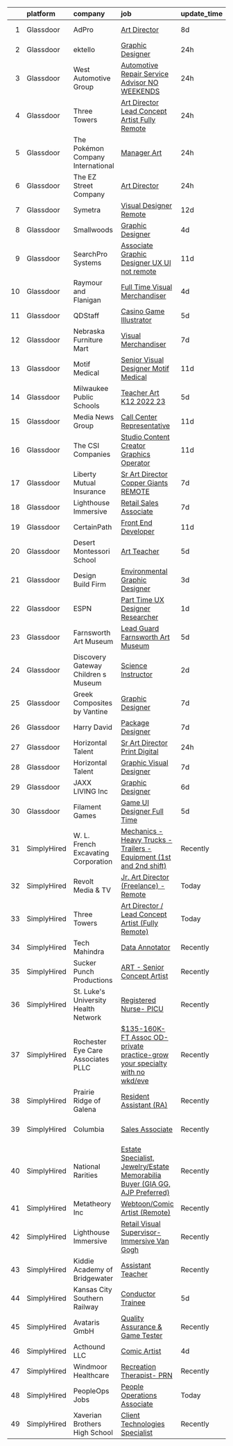 

|    | platform    | company                              | job                                                                                                                                                                                                                                                                                                                                                                                                                                                                                                                                                                                                                                                                                                                                                                                                                                                                                                                                                                                                                                                                                                                                                                                                                                                                                                                                                | update_time   | location                      |
|---:|:------------|:-------------------------------------|:---------------------------------------------------------------------------------------------------------------------------------------------------------------------------------------------------------------------------------------------------------------------------------------------------------------------------------------------------------------------------------------------------------------------------------------------------------------------------------------------------------------------------------------------------------------------------------------------------------------------------------------------------------------------------------------------------------------------------------------------------------------------------------------------------------------------------------------------------------------------------------------------------------------------------------------------------------------------------------------------------------------------------------------------------------------------------------------------------------------------------------------------------------------------------------------------------------------------------------------------------------------------------------------------------------------------------------------------------|:--------------|:------------------------------|
|  1 | Glassdoor   | AdPro                                | [Art Director](https://www.glassdoor.com/partner/jobListing.htm?pos=104&ao=1110586&s=58&guid=0000018160fec5ebbedcb7f67717f101&src=GD_JOB_AD&t=SR&vt=w&ea=1&cs=1_66c975ee&cb=1655189719102&jobListingId=1007918640706&cpc=69B8552047CEAB84&jrtk=3-0-1g5gfthlmkhpr801-1g5gfthm5haq4800-e3577bc46c7d0179--6NYlbfkN0DLWr0FuvwmpNY589ecXM0wpB-l41nBtAe9mv-PvJGiqby57FipG6GvXAtPTtWhgaVPkaIBkvm_YLDjk2IcW6rzK2V3nKt4mrQ9tYNlsMzSddColGgvnzzEo-YF2PlIn_C_Csymk4yLZ53GnZS_xPMvUo21G9cP3s2F4_dK44R09JEuKn8jZMLh6vsAr0ZDznGITJI-JuFg8-B8kOkrowJrvUKr6fKvipdOmKBLMSxkOQUpWTn-ekrsunVpVCaZK9tCNkFDpkLqSZKMiJ8huTXjwB-KHjQl1Ld4KOf7779yq1h-NNJkpaZykvq7vs1KkU98WS-UG5elEuxuBTDTv_lxWTG6T8Z11Y5jlhDpJ0sK5RbqSxAlP98i4xFYWkEE4Uzou2SmdcY93mrc_Mp_iX0rzmprHacc_B508XGD-lvYobrW7UY_KFUrpafCrXax3Lnzm4VIyVYAB-wynrze_t6LhudAYUG4yfM_n2YUDF7CuOojjDtzB1pU)                                                                                                                                                                                                                                                                                                                                                                                                                                                                                                            | 8d            | Colorado Springs, CO          |
|  2 | Glassdoor   | ektello                              | [Graphic Designer](https://www.glassdoor.com/partner/jobListing.htm?pos=120&ao=1110586&s=58&guid=0000018160fec5ebbedcb7f67717f101&src=GD_JOB_AD&t=SR&vt=w&ea=1&cs=1_5f27edec&cb=1655189719106&jobListingId=1007936567294&cpc=663B5FE45D73772E&jrtk=3-0-1g5gfthlmkhpr801-1g5gfthm5haq4800-4ab059d918772982--6NYlbfkN0CLjQmfy67UqlWxJvyH5uxFrQGBFL1cdeZdgq-fUlKTljvii19VO40o9hODfeR06z7GBbDM_0LEIDnrNcK2gG9YUaQXxQa6ToDSZe_Psl1SrqkoGv4Mo7DXE_FwFGYspkFFt2XKp75PXptXrLQstCDN6eTqfRKuRAiv_7v22vOEBsBt76HIB0FZ00MpVgwUYEarlhgEUsZuxb6_5wrrABwM1wHSOkH86eCoGLpBAxpOiZGQpbLGwP4AP87CEUQHavH403NVc9fALVl0dDzkYNbJgn-xXw7yiv1DEj-z6qigdsnyQlaC-MTMndm-O8QBB-EUh6VC3LvcrbaCrVSp6-vQOgVCcjfM0y_TJvfV2gXRwvffAWVO-icDylu-mqo2YXTEMzg3uVLr3QTA_fe29vlPOK8HjWpOzKX42J0awqocPLVP_gYHozGYWBmpkMJ2pdAG7bd_TpaYUSBcVPqBhcH4lpzjUxz3x3YrQ247CW4ZT7Az9MA7jZsbiWtMVc37pR3PbQ3TWQtRWKOgZQ1yx6Rt)                                                                                                                                                                                                                                                                                                                                                                                                                                                                        | 24h           | Remote                        |
|  3 | Glassdoor   | West Automotive Group                | [Automotive Repair Service Advisor        NO WEEKENDS](https://www.glassdoor.com/partner/jobListing.htm?pos=108&ao=1110586&s=58&guid=0000018160fec5ebbedcb7f67717f101&src=GD_JOB_AD&t=SR&vt=w&ea=1&cs=1_f4e75534&cb=1655189719103&jobListingId=1007936847696&cpc=3AD66128EDC9BF34&jrtk=3-0-1g5gfthlmkhpr801-1g5gfthm5haq4800-92c38720fbdc3008--6NYlbfkN0D_KRozbKJx95I3LRYgbj09bqBDFeyQG4s8tCOB31p2DPGqDnP74lNqoKfepv4JCuOUnJr9Nk9Xu-YeXPkbALsreFN8PA6aFMFfWY9jtoskXspcNmIYygs5oUOG94AWbAF9B0O66LlRy0H2hLK-dXhvBXZiK7c6FpwYExMjMbHHvtYQ7x2tE7bZjyNwez-TnEAQLteK0YEA0ePmG-uX1mO2jkUaXUhWY241y0jpb6NuGXpQjc5WOfzzyLo_6ZdfFAlH9o0L1g1luTZoqZtRghn-z7T1Z1ptDiO7TpYHAdPWgoKp8928AkNAG6A1t0L7U5HzgbVjLLKU6iDO0HeYTgZS660-PN-KihDcJVZrPBI5q7d5heZgrRFzp_-d6fTStzuf0ZHKCflVqbpcjcXuJMxG3qsFHEc0Ri1FRydeI4MsqUXrvOgtLWc6PE2oBjB7JvcusUMID_MzyW8pMph-eE8NnRmkaKIh8v9VpJz8fGoZMvtsn2BCB8mz9ITocuEGnODyGR_nL-d6JBr0tLGKrJds)                                                                                                                                                                                                                                                                                                                                                                                                                                    | 24h           | Escondido, CA                 |
|  4 | Glassdoor   | Three Towers                         | [Art Director   Lead Concept Artist  Fully Remote ](https://www.glassdoor.com/partner/jobListing.htm?pos=116&ao=1110586&s=58&guid=0000018160fec5ebbedcb7f67717f101&src=GD_JOB_AD&t=SR&vt=w&ea=1&cs=1_4ae58038&cb=1655189719106&jobListingId=1007936577351&cpc=7AD1D84939BBEEF3&jrtk=3-0-1g5gfthlmkhpr801-1g5gfthm5haq4800-57b52a2bd0aea6fe--6NYlbfkN0Ct2nLCsr3V7OUmweoZlkPeCQNl3jY-Xlpsdk4n3LJrBoIOqCaTx6ZrWxI5s9gCHZ84M3sJMkRf1LuswuIH05ApYq3xoNnOpKSiLiwkJUQZ9m5EPvKaqAY0ocydvIIMu7jO93eb6Kl9x63PWprzZJUl-O7B5Tk9eakwh_v4tU6LnProTyzlOqywzAvXYrw9Dq7SMSJx1rbt_Uvxv460t39tmXUe6dL3x2nPX2uE49YTcpwFpept2yFcgYotm45h-yKgJVQXSN3t0esm50iLwXnXUnZYBfAlBXXG7JBPp0KGPWgatyrrRMdgKhoHqSPM1q2fQsePKZ9snqwpq6fmTpYW3csXc__F5eEbR6nCJbrptSQ4nmkCa3Pj5yY92B9eQ68qoGy6LfZp92dZYKpRjBHFmj11MdlFaTC8sc1_4MrBbZ6WZyovvF5mdH4x6lJhwqOYxPbcebCkUwjAKsyKT_OtbfqGzzqDXbdnnZ4lxyEogIMuSOWT0s8PDqS9I8Y3POM%3D)                                                                                                                                                                                                                                                                                                                                                                                                                                                         | 24h           | Remote                        |
|  5 | Glassdoor   | The Pokémon Company International    | [Manager  Art](https://www.glassdoor.com/partner/jobListing.htm?pos=117&ao=1110586&s=58&guid=0000018160fec5ebbedcb7f67717f101&src=GD_JOB_AD&t=SR&vt=w&cs=1_260932a6&cb=1655189719105&jobListingId=1007937423262&cpc=9FE5D8D7282D4400&jrtk=3-0-1g5gfthlmkhpr801-1g5gfthm5haq4800-d9684eacdb9bd18d--6NYlbfkN0CsgUO0V2fSZxJANSxJiftVXeq1wpG4BxYFHzXoW0hPJmDJUt2tzUiX1Ik0E_2Ey5PGuAjmxWZR0rrNm1Ka1qT96hTnTt2q-tubz6opAXE3r58kK3WNDJTnwS7uK5gcqg1m8qz7cogq8UVurZACf0QsbclkwrcGJlFXwb_JUe83MNRSpCh2UfWx8XxjQIBY7XAoR73FILmMZ0ScMth9VLDDp14qSNsW-zLuxg3ihKTqBjoPGothuUnL_U0l-oxBzBuJV9VVYt8ZOBgtjY6mKjCP5F5ZlRCWr8uba9ocCbmawkpJaY0xLd65SiQp9UF9qc0yoKPBPsl_gxjWcLqRDm4SBSyJeH9Pkv6ccttJOS6SaSLcD5SJUuMzb5yjf6ppGjnVBi03TSlXgbniDIhyu8KvvzpNfkurNRsU3hrDqLcYWlk5XBw_P8zQtukLWS-NNGDgxCqxjuVj8I-bF9nNGeqSTgd3zEfDLa52I7nwShgUFrUl-8a7ZdkRVO6FXsLz9etfhXdbGTyHUczLOSmms7PysT-pq415rBzwCNvg48Idn07JRJH1sw5SYqLTpBCfW9VfUcUNR6nSIlKeGhxUQHzM25mxTBwrpSpnjkxnZcVXpt-ntFoTfP1mWr95dYNS3sZgPxTeQZVzQTVfYZxodC5Pa0Q7Q3QU_hdwOCpdSNSlPcJRrwn_hN0LbODVck0YlzPUrWYskLIU4kzxVvI2MO5zTdxcz-9W5x0exJUWzG5F5i8p4pCtWFtNT9cYfbrnQNn6Ums7SbYTPx5Bt7z1x4FkAHPiP9l0wguZyZt1UKV2QyBGL5yd1_-aAZHJSsCH2B63kaz8tFmn--YapeD1TbAR8bwTxy2JY08TqB3jKj8qJbNLP6AQeHSPHmIBzGxI-tUEkHVRAQ8bbB9089IPggVevRO8d0gl4Ct8w_wa4z5SQlLBU5wthIYr)                                                 | 24h           | Seattle, WA                   |
|  6 | Glassdoor   | The EZ Street Company                | [Art Director](https://www.glassdoor.com/partner/jobListing.htm?pos=107&ao=1110586&s=58&guid=0000018160fec5ebbedcb7f67717f101&src=GD_JOB_AD&t=SR&vt=w&ea=1&cs=1_c0ccddc6&cb=1655189719103&jobListingId=1007936919015&cpc=AE484BB564079092&jrtk=3-0-1g5gfthlmkhpr801-1g5gfthm5haq4800-cbb8b0e98065ecf2--6NYlbfkN0BKgzQyzTF1Q9mOsR1amaS-juVGLjHt5Cdom-gEF9y-xeJJUKVdh3iJD8L6RW9q0vlk-r_TgIq6vbPZSNUxfqnkKh5-QYUHclmDmeTUukVk_JWBjPwMC1KrPHcQOtqOShxq50VmClGTEY-ItZoHIj2s8Z_kOdLRxcFDZ6Z0yUIFekOu6Vj5KaMGGwXYdh3303gAsuAAnNPSNvRcLasAuCXK8AemLcwko5axQwXltydS2jtR3Do9XMzjitHKi7nDOOlOIkpHc1MivzG7iVCsv81C86sfT5elMGdZQGQm-iu5gixe_UAC6_N09pQZg07YUI0g0WlvAmOUH3QrPX7YptSjdvFqfNjz4GeUanG2mFtF_psX8OhZgILjBkHHdhIczbsvos17Hhs8X88xkihKrnT73ydRHvNWT04OOAv1MHEfwq2R9RgTfJDg8tmnmrIW7xKfHakvT0p06J7vDIAKYzba-ediWxuIa3-E4bRCog5uYug7WJufKllmmGwYWq8qbVZ4tInqHLIeew%3D%3D)                                                                                                                                                                                                                                                                                                                                                                                                                                                                                | 24h           | Remote                        |
|  7 | Glassdoor   | Symetra                              | [Visual Designer   Remote](https://www.glassdoor.com/partner/jobListing.htm?pos=130&ao=1110586&s=58&guid=0000018160fec5ebbedcb7f67717f101&src=GD_JOB_AD&t=SR&vt=w&cs=1_1b0ff5d3&cb=1655189719106&jobListingId=1007910117840&cpc=8795CF9063CD573D&jrtk=3-0-1g5gfthlmkhpr801-1g5gfthm5haq4800-81365151b091542e--6NYlbfkN0DxLmO7NH_YTtLbOIMvJFqJGEF88__vqD2fZF7JxivJ0azNiCTgnfJhqK52DTe9kl3HxAUXSrL2mTd0Ptx5yHlrOP7pNyy_I0DH1ewqAlG-HwrZHUudZdbZdhMuQaE91j7v3Tw7VN79EeVQTmxCsMd4tn55Y-PDa_cgZasr_TwpzAKiyHVrjtScAS6pVHRZE02cWsmGvU3YyV2FY5iO_YEt4Y3w35hNWj-6by0Mo0eu1XuU7hQN7ZO4N6n0P_uWgWE_Y4EUx8fJ3-lA7SND-DAHYs_rhVVCkpz92GoiDW7Bo9U8Wnejd4EEEiBEJvIzygzfSaCXmo9nPcXJSRpfI1mRXQSHFlSh6k8XP9eaLbZZkmVpts-IC7v-XUykUswG_tDCqo9ZJxiIfVMJVnWM8CqmXbXaGGQz_rF3FgIQh-31JvtfbM5y1OfALBmQs3f_i80LYyfJv9hfmaUbbpoX9f1slh1y1qhixqnSDLpkeHORlJUTVpAsornppXSlXCamIqQgLSht4V7W1BIihQ4kRNJ451M-nlJSA68b7DyWAAQmeXVGaiLzCUznHFKYBsNwY2bhiLLtQTVV4g%3D%3D)                                                                                                                                                                                                                                                                                                                                                                                                         | 12d           | Bellevue, WA                  |
|  8 | Glassdoor   | Smallwoods                           | [Graphic Designer](https://www.glassdoor.com/partner/jobListing.htm?pos=127&ao=1110586&s=58&guid=0000018160fec5ebbedcb7f67717f101&src=GD_JOB_AD&t=SR&vt=w&ea=1&cs=1_243006fa&cb=1655189719106&jobListingId=1007929638774&cpc=B576E40E3A51D23B&jrtk=3-0-1g5gfthlmkhpr801-1g5gfthm5haq4800-214547677ab6181d--6NYlbfkN0DWBfQJskCSNmicviU_P-cO2nyPXfiA-8NmmdfifZvGss6NFdAfb5h6p7cDrsNa7nSz4wzec1dJzDm-_OoPg-pZX-lMb8Wsyg78-cInUtsy54y2n_nX6F-QsFeEU6xBZDFUJVmxKYSByPXGnD5aE7gTqAbNfUmNqOsWop1mvWrNJZwaWvao_9WPRJDvmCLUb6SkgempTBwAaCBLlhFQdSGUwQvVGQaZBRmyMRn88swpT8ZYqNP9Xw2HnbNVxCUsiX10ibDhr_yF4f5_tA6VHiDbwiKakaObj0zuqg2j4uErSOkzdl73h0nhAex--FAcjCShCW-_pMbM8aX14psiEc_u0-wiCERab80bWSEXDxnjeASNa3hg5ROJrjkiI6BJCQJjTK1jOWcpcdF2lOkSvjC3s9etaFbl5-gsrzdfsmn0XTgDbtFubOZtI23QOGAD3up0IqocANBugJqfLwm9Tu4RgGLpOB14H7oj__uYbLRUtw_F6DiMQSpe2vvvfVgWmFJlyY0-HgYYpQ%3D%3D)                                                                                                                                                                                                                                                                                                                                                                                                                                                                            | 4d            | Longview, TX                  |
|  9 | Glassdoor   | SearchPro Systems                    | [Associate Graphic Designer UX   UI  not remote ](https://www.glassdoor.com/partner/jobListing.htm?pos=122&ao=1110586&s=58&guid=0000018160fec5ebbedcb7f67717f101&src=GD_JOB_AD&t=SR&vt=w&ea=1&cs=1_931e1bfd&cb=1655189719106&jobListingId=1007913001062&cpc=BD04BF404FBE42C1&jrtk=3-0-1g5gfthlmkhpr801-1g5gfthm5haq4800-ff02d281a17291f5--6NYlbfkN0BywnJtgUhyVrzYrR77rHNUdIT9u5yxXZbdgWBt5g5sCNEtGNnbEQ-V7l0I3bNzK_nBTPJpixBNeAQDIO10DmPfg3KX2WCdioySzX-Lq9smTYQD_VT4tsbLr63Cy27DT5zo0bP4Cye0HwoKRdhi147DEpLAh252BtGFe8l0hx78jLV0jvhSqn2GZ9y36szoUoyW7zxEX9wd7EHu2Cm6mzL2Tr9niTUg4c96-t-SQj-UakpctBNoc8u_DlCaaYT_ugReJLfnhdRCLZtHsJlO_fS0sIsmpDaSdq904tTCoj4IYh_6K0LDKL10eJicmIRj0hzkebmktWBrTwkyv9ePkGCA8nfdpXUh-Wm401qHe0THaBGdQi_4DkTwupXOxE602eroAKR0IMED5pSvOIHe5VZDFyfJoj6ICtDn7i0v5VmPrZ4AYWl7LsT0g3aLtK2ZJQB4dicC03XLI2QaiGrqPNGFTRFe5ScChipoFEdnni0GSuPCROvOLbW9AMJQk5BEA4_J6Uy2iZWDNrb2-6_qBXcXYlLyOLE1vQ4%3D)                                                                                                                                                                                                                                                                                                                                                                                                                           | 11d           | Nashua, NH                    |
| 10 | Glassdoor   | Raymour and Flanigan                 | [Full Time Visual Merchandiser](https://www.glassdoor.com/partner/jobListing.htm?pos=109&ao=1110586&s=58&guid=0000018160fec5ebbedcb7f67717f101&src=GD_JOB_AD&t=SR&vt=w&ea=1&cs=1_2a67dde0&cb=1655189719103&jobListingId=1007929059900&cpc=4D96B26B8347C45B&jrtk=3-0-1g5gfthlmkhpr801-1g5gfthm5haq4800-4b44aaa667a87097--6NYlbfkN0ABWb5fvcenuOB2Yxa38bwAHllKMqmncp4HNlNt33vr1ofm9b1wFeyY-kEe4dNiQSbqM1Sj7c9CJe3Ai3Ga_qV-9lUBpPxTwjYDAKA3CJoSpCahoht_vYvREiOqrDMOZE3YBEFX9VLFTQe5PotaZajtyQKMo3rsNNOCrkMF1BVRqRtpexpnVVaagl7LRKqvvCdFAyaLO3IH4r4V_HNvcS0wpd84EpR2T_oFd8Inr77PiN2ZtXNpntYRlEgeXbKPf5yUliriWSHGo_aHxxiv6uiM_8oxgVr-3m_ZcAW1f1O6XY8scg22z0DvvSLXSVTViZQbARzwi4mAoP2NnYMllVcd9vVsOoihxi43fJ3hG7i1CFsfqQs9Ku2Vv7se9oJgBpYrCSdXA0Jgpr9AD-VQLWZpBFKp9VhIQ73ocWDzWxmwOxG-TzJ66gY9RJCEROhONyujs-egc3kSmvE_2Y3ciWlLTpmvH3fkuQRw5xAJvHiYgrO70X-6jxc61qPqoMJ4RpslUhRZNfkhuVFTNdAwgBIp4CVgohrHzMA%3D)                                                                                                                                                                                                                                                                                                                                                                                                                                             | 4d            | Fairfield, NJ                 |
| 11 | Glassdoor   | QDStaff                              | [Casino Game Illustrator](https://www.glassdoor.com/partner/jobListing.htm?pos=121&ao=1110586&s=58&guid=0000018160fec5ebbedcb7f67717f101&src=GD_JOB_AD&t=SR&vt=w&ea=1&cs=1_a25dab94&cb=1655189719106&jobListingId=1007925681459&cpc=3DB599BF2F4828F0&jrtk=3-0-1g5gfthlmkhpr801-1g5gfthm5haq4800-e63c32287e53ef2b--6NYlbfkN0BK9GXDcakwdiqmeo8o-2GvkYnmPkq7xevAHdeF_847qgEqLohpJSeR2Dnm78J3U8H8O3cWcofIO70AJcWixlFJnvFYf4giE1fFFkwuS-1hvwGaV5KleI9pdBv521xfIEloftKi1RxKA_cOAC25heA2F6bp6_LjfMi_nyHahfMOHPtmaYXwDkdkR8qCyon4T0aa8qa4BPcf0pLjplpTE3btnQ5RHnMtAYhBDAE9l-RPJO4inZbCoJzXJsaJyr7_sTv8JaaAjF8jyYLen4guK4ywOlT_xd1txTHGRRLst0ibaoj41PEjlpMLd-Kwb8QbvsIvzrSu1-qRTnn-7anjB16netvdUk6rpsI2wgpakxY-_Y7UTfuY0S_P2A-m6zwilLnmAeAbJBLz3YWgo9kgIM0SDjrsMeaCAn6A3SGec3ahox5GqMeG0mfFhzZOE0ySU35kZ31ZBHUE3I5PASQSeYN5ikEifdTm5J5LBQA8wAWKJw%3D%3D)                                                                                                                                                                                                                                                                                                                                                                                                                                                                                                     | 5d            | Escondido, CA                 |
| 12 | Glassdoor   | Nebraska Furniture Mart              | [Visual Merchandiser](https://www.glassdoor.com/partner/jobListing.htm?pos=119&ao=1110586&s=58&guid=0000018160fec5ebbedcb7f67717f101&src=GD_JOB_AD&t=SR&vt=w&cs=1_104af681&cb=1655189719106&jobListingId=1007921008977&cpc=973E6D846143997F&jrtk=3-0-1g5gfthlmkhpr801-1g5gfthm5haq4800-c31152cafc9f012f--6NYlbfkN0Bx2LbAMGaa1rfOK_nDgFH7iPSITMHVlgswTeCEeQLKjCuu1dnVq54j81YJZ91nc3LQEyt5RyRKEffH560Y68VQVi94cK8papf5D84kf9P5DjMGGIzgM4z4sHGYM-GtuxofAaLCM8htdyKYjGzhFNbXBko_3el3orQFrZLDYbGvbpH87mqvxq1f_Ja6eaNjMWclksC06TnIMeUYM1c85-BDbvckOQ7gEIRi-mmbErcl8PYWA4aYufm_LwHE9lSRjYYQUK5mxfaHtMQqkynrH3NhUh9MwLINOhwOG-Nn6zaLTu2vEaM9fb487pfvu42Z_JJvG4T895r-vZmwl3GEJsMGmrYcaVidZhEoqZhZOYSy6T8nBYr24jQ_vtH7pcbysbde9ovYP9NhW-x9nZOg9kM8niphbALXRocGc7Ztai7ZuHCqdgIpQ0zVnDin_5pLoo1LGVkGXWwNHC9wkQptvksTMSwpYWbAdgwBO9fUAuPsFegb1Am3srm9nhXXZv0SSo7v1paYcFDAlcKtp3c_KURtmUQz-BUz-aTekQaKUZZlmyfFAt6mZzT-6WXKGlUE_oYEcDArmhAoWEjlI9wuDDril-LcxepD6qor0Hr7lxbpiiTEirHGPKtf0byaFLTHAS8ePq7DyAH_kHMGIwcBr2bhrj0nMYEHVBM%3D)                                                                                                                                                                                                                                                                                                                            | 7d            | Kansas City, KS               |
| 13 | Glassdoor   | Motif Medical                        | [Senior Visual Designer   Motif Medical](https://www.glassdoor.com/partner/jobListing.htm?pos=110&ao=1110586&s=58&guid=0000018160fec5ebbedcb7f67717f101&src=GD_JOB_AD&t=SR&vt=w&ea=1&cs=1_630e9b34&cb=1655189719104&jobListingId=1007913880227&cpc=FDA5FE10D8E00596&jrtk=3-0-1g5gfthlmkhpr801-1g5gfthm5haq4800-59144bfb42a1ffd4--6NYlbfkN0BZhyM__g-MJpR_k2NRwi4kLvT2eM2Ld3-Ltk3-h7qf5HdkFETVgTrfvWgcggUxq8DCFHAm5tBn5Dxcl6e3t7y3Qtqg_6tH6umGNA_J0BTz911dRN7Tpc-cenVnASCl2Q5R59ek0UCie1dTPy9KYmbtZa_hQFIy8wfu_dOXnAK-Pa_zZsrfVzvKY57K-xpwhwbSDLyl8RtAG8Eg7q7vzw9N8X9sKZ8EFwcQQJL6L8hKxdfUC2K2-j3nYhtSYAac2XpMc8XqKmV2dd9w4CwStiyovg21U9g9sioeq1svoa-GTqFx9GcsBOLh6hvengnsfFJ8F8oUdBPOnMCO2D3GKN3Q6-o6MpOU0t_hIy3EuvB3DyOlkNxWe3ppIrvaQkYi3euxjikggdHmLB6AExpWMd3KmpP60OyLbxqEBx6pHOSrKubWAddMiiT0SLPyerqTihvacXXvhndyU5tesJjR4tOODbyvTL_G2HbJSLHh2JvsPysBIATi74rH3XNg8GnEuRU5ruukQ_TYUnHAwA6sz7NYzEq4hGThrhDwkb4eVqducl_5EmPluQyn)                                                                                                                                                                                                                                                                                                                                                                                                                  | 11d           | Asheville, NC                 |
| 14 | Glassdoor   | Milwaukee Public Schools             | [Teacher   Art K12  2022 23 ](https://www.glassdoor.com/partner/jobListing.htm?pos=114&ao=1110586&s=58&guid=0000018160fec5ebbedcb7f67717f101&src=GD_JOB_AD&t=SR&vt=w&ea=1&cs=1_14ad052d&cb=1655189719105&jobListingId=1007926535741&cpc=EE119509A2DB00C7&jrtk=3-0-1g5gfthlmkhpr801-1g5gfthm5haq4800-725bf52d2accbc91--6NYlbfkN0B-1gesSuP4SarRAYtgz5HkGKPGzFkAyh1NkcdlIWkJ0JX0Xc3d7Dq_22eyRlF8liP6pz-3J_PcSPbFEfx8cR8MpSrRzXEKui86fZuLk95zj7sgocq0_3wPDWMCIfzOuZjHwC9vg9HfuMAHdCEQGsrIBSgOXSz9TcuFJxNDT3Ki-AnOM5pJTr2DB9i7C2dFunHVW44kOa6fO_hM1LfMFelET6fHuBZK_2Xbt4D_mSnh-QHd7qViOX4rv8vrPs1KMKFgqk53zGIPc6Fj68oTfzY2E24510R1DdXzMFzy_h_jGJGKWmTyWiXIPe3ZR5RcT-z_LpOeGIKP87VmIwKjdLRbVsb4ZlcjvVXlFSQqJx6iMqt8gYzVX6InKfea8s8x6kf6BOcJihr3rJkgI3ZDDNTGMsC3MzyEcQWcxGz3Q9_A1Dhb1t59m2iRQ71JYoMtLkpyJTiZhZWAowvC0WkBk7GpST68pxNM5RY1Oi0362fz8s3AFJj-mitWzBTQpqxvfke9cAp3NuOHqQ%3D%3D)                                                                                                                                                                                                                                                                                                                                                                                                                                                                 | 5d            | Milwaukee, WI                 |
| 15 | Glassdoor   | Media News Group                     | [Call Center Representative](https://www.glassdoor.com/partner/jobListing.htm?pos=111&ao=1110586&s=58&guid=0000018160fec5ebbedcb7f67717f101&src=GD_JOB_AD&t=SR&vt=w&ea=1&cs=1_822012f4&cb=1655189719104&jobListingId=1007913984801&cpc=9CE0286092605B6B&jrtk=3-0-1g5gfthlmkhpr801-1g5gfthm5haq4800-4391542c19fc798d--6NYlbfkN0AJuQGTv8CTaj4fYsw3wWsgKqKONRlw8R5hOwrc362uRdiDsZKTBBGxL0CIoQB0ptXD25Lfi4Lyfm-eEnNhWxe62fE0F9C5J0pb_MLN3xeOJGIAHD8kl8divnfsrDKfKs75zg8tZTLhxNWLbm4tQovMG5Io2aX_UJ8Ea9KTfufz0ooBBupZ1Qrviz1aNecw6XE-_VwLRavTzpLhvZNwhG89VChzh9vXFRIYJT9os5omZClW2WDpg8cZgljxK22Wn5RLjwuUDDmr_S2PnIX5LMtuEje5UFioN0fndnpp2UB9umNx2sDBRNSzjIImWgHwzKcbnbn7PctqQgKNAmEjYksttBbN0tQ9o6RTCRYxAc1QYFy9LvekhndkTxb06-JatpfL0q48HMcJ2WIRdMndFD2muOB6sxmoAx7JNNIO-Cg4SymTLPx2BxvzIv0q4HWMmUPr2dCr7UtYTqyhhHM0Gsej1eZUIynhaHHpw5UQ-hFKs3oYKzCC5ELx6ttPH_aqhqJ6FdJqmaFGn1tXs4dBMH68)                                                                                                                                                                                                                                                                                                                                                                                                                                                              | 11d           | Boulder, CO                   |
| 16 | Glassdoor   | The CSI Companies                    | [Studio Content Creator   Graphics Operator](https://www.glassdoor.com/partner/jobListing.htm?pos=125&ao=1110586&s=58&guid=0000018160fec5ebbedcb7f67717f101&src=GD_JOB_AD&t=SR&vt=w&ea=1&cs=1_ddbce954&cb=1655189719106&jobListingId=1007913999687&cpc=F5E96E35A1725171&jrtk=3-0-1g5gfthlmkhpr801-1g5gfthm5haq4800-909d52bd1be13866--6NYlbfkN0ALa1BDYzz7gGdxtTckcrXoDTOKWR7Mer7Antruma2vvlW2mntiz8ZkEmO9dLcdVblXlkh8y7UK8V6HNl1zLQAYia6yHrNVMPUortyLGdtwWzoQKv66LedFnAXChtePnYfSgUiQjvyiRmQ4WY9fjN7zXlrVOAiNml1lheEBj8cpTNHPLMzNeuoNybolW4NrGz98N-68MsFBJiV1jLo5OPbpisZnyT-XExGZFK5COYQZesPzqInuspEcrxnkQAi4idF5mjXxCEUQ5L76KRbsSdP0vMjrsK7c2qzAw2A28L7LVRmP00b4EDxXt4J2_hhMAebVldCZ_1MmC7xVJ0BmkhCHnnUlaAsy9GOmtqzzT6oVexBiAUyMaI3E2QGfDBGC3vMGTRv5dBrILDEqlyggtfNk3dOQY_4YeEPQ-dhrTcVYcos3juC-FmeUABb2YDYob0VnuaX4giivToTG84TWghdGEmANZOyobLl81EoFMPAWZPEhhtpaYtteAmzPquUOOlI%3D)                                                                                                                                                                                                                                                                                                                                                                                                                                                                | 11d           | Eden Prairie, MN              |
| 17 | Glassdoor   | Liberty Mutual Insurance             | [Sr  Art Director   Copper Giants REMOTE](https://www.glassdoor.com/partner/jobListing.htm?pos=126&ao=1110586&s=58&guid=0000018160fec5ebbedcb7f67717f101&src=GD_JOB_AD&t=SR&vt=w&cs=1_f40f8bf5&cb=1655189719106&jobListingId=1007921597373&cpc=1FDE87803EF93CD3&jrtk=3-0-1g5gfthlmkhpr801-1g5gfthm5haq4800-3daba5ebad00b706--6NYlbfkN0D19kSVUiNzG2UWy1lRGehFMusHrHGUl8ru40ax50wmt2hEk1GE1yJpaNJle3AtKCFZMv5-6fh99ceO1TB7jaE1rQnCXx37mKEbsfybQglGGNag15-JQ7nD5NT3DMyV7TnKZ4Mih68ohUB8yWZDmYZ3jNg5DqL1Vsfv7zv25Bf8i12MMCIZQkbvD8eOWN-D9EfvgMIcQgBcXlrK8RvgdMmIpr_UqUi110E6b8OKCFThULydRWB-XxbFCyPzOrHeuHHdWhVcVJ-_-ytajLzBsKs_9UPDAte_Sl1g3H5E-ui7Z2t2N_kmGloobIifFSLwonrBeLyUVjI46IleCMZgc3a7uwX1abwKRqCxeknMAzXwT4E4jjXEzk10vmQxfUl_72VplVEofjAzOWOmTX5kCQJuJSo9f4zClKg_CRebfJWJRczo5BY6NRfZfFzEMLEBiA0aylKVbPpYiQIVxOl70-45SKQBr4-Ikq7mgPglPQcRRAu4JDnba0RL29wVF0sADpdMLyVCILc-KNPKxuR123REe_SxM7vpJLeeoisoaa57pWrYe5Ao6w4hRymIYRkzSaRtETbT-77VAoeBFjTjrKLz7IZqw1WcH74Ea_Pl1Itxtys33aA__rUYnSCmBqph8SnZZrM-vQa9IQ%3D%3D)                                                                                                                                                                                                                                                                                                                          | 7d            | Remote                        |
| 18 | Glassdoor   | Lighthouse Immersive                 | [Retail Sales Associate](https://www.glassdoor.com/partner/jobListing.htm?pos=128&ao=1110586&s=58&guid=0000018160fec5ebbedcb7f67717f101&src=GD_JOB_AD&t=SR&vt=w&ea=1&cs=1_1cfcdad0&cb=1655189719106&jobListingId=1007921583997&cpc=70E6D4E49C80165A&jrtk=3-0-1g5gfthlmkhpr801-1g5gfthm5haq4800-701c93f2524daa38--6NYlbfkN0DQfcYUvnP6wp9rHyMoKWpAIA2AbMetqoQ3mFexmIxqVOZ7u74OtLaBZbIntHGq2PI5V0xq6Lumj1-N4Orh8fmzz2WX5tMkpQqHGVLwWEFcZL8N8NmmIt6gvOPEUA1GWcKyAKM4jicSGqE1EkETG3yCFAQtHIenvH_p4bEL09rBuYwtkvl863L49d_TAGM16sMUpYfVbgs-Ez3ZADqnzSgnhbaZ2OkEosGQrZTQo1zpr37cg2YPO-pQnCuDHzDifSRmT20xe9MjAG324meY8SnCSdPa8XThYECSCXn0nYpE5mB66Ialbrmmb-jyIiKkse6A_Ajx6BVYquNIdXQil0u2LwsZ_1HsbTkXKPa_lzYRWfJe-AbAyalURuIyvRZtRD2S-jwojmWhYXN2ITTlwd7DGVSf0rce_l86pHyMBC_PsiYDVKjLaT08NZ8pq29B5bfxR2StAun3pWPu_HQEwzVHKESOMCIAXTUmaxCmPUpI7vOkOXci5OLUVm-OjwdpOpe_0EpaEN7OjQ%3D%3D)                                                                                                                                                                                                                                                                                                                                                                                                                                                                      | 7d            | Nashville, TN                 |
| 19 | Glassdoor   | CertainPath                          | [Front End Developer](https://www.glassdoor.com/partner/jobListing.htm?pos=115&ao=1110586&s=58&guid=0000018160fec5ebbedcb7f67717f101&src=GD_JOB_AD&t=SR&vt=w&ea=1&cs=1_1e17ab4e&cb=1655189719105&jobListingId=1007914881133&cpc=0B561D89933DD0A0&jrtk=3-0-1g5gfthlmkhpr801-1g5gfthm5haq4800-5143d4b2c74d25bb--6NYlbfkN0CI7rMUzb_X17Bg4NAyty92Cf-dpyWe7LSLOCHJ7HS37QXMtAP8woM3ZXAzOXRvoQJE8mRmpmq1lxGFern1kfNNiCJXbQ7X4eDz7X0M0MsRGKFIuT0XNHPT__gkoTHAEjJmhogNLutF9i8lltcVgGbRX_nA6Zk22KIwvlmUPbcLQWfsOc-vWPjtokpLAv5Z89qK0k0uQQdxZEELYxrGIRkFIGzAPBICp1v7E9G1FyIhd_KhdMjmIToVU-C9VIFH-p7k4dKXTr8eSOXLY9mr4Ufl74mQCDjahuDLHI3extyPtkAFW2r2TreDkJslZJlJ5c7M9czQRjguIORDE9lsyd0MW2vlGpleqgXbnEfyDbh4xw4i3E0MZIytuNmbqqmM7V-Wf9Lwq6439hPkyr670wAR-6fg83FrULRCfVnZcE0BzhatjCRiPOpZw8tW-kFzFGGioVVwhKzhV8WUGWWE7zhglwKGnOB1-UhnaekeSPKFBljnV8qX9_wdzg0BNok9EcmN1Q8SbpHSHGV-hI7Hm3p50KHUfjbplJWj644_hHnJA0Gqp75WmET5Qk0y2b9iGxyPKyg8JZB25lOVvJvmUSTdQglRJ0wLQ48%3D)                                                                                                                                                                                                                                                                                                                                                                                       | 11d           | Dallas, TX                    |
| 20 | Glassdoor   | Desert Montessori School             | [Art Teacher](https://www.glassdoor.com/partner/jobListing.htm?pos=106&ao=1110586&s=58&guid=0000018160fec5ebbedcb7f67717f101&src=GD_JOB_AD&t=SR&vt=w&ea=1&cs=1_e54ac85b&cb=1655189719102&jobListingId=1007926494442&cpc=039DA5D2EB257540&jrtk=3-0-1g5gfthlmkhpr801-1g5gfthm5haq4800-88c3349b83718bcc--6NYlbfkN0DsBOlmEAMqZtav1V1WKZO3RUElpafjggtWvxyDQ3xFSh1wBRGmW-tFGUKMtX7eXWU473Y-RRMKdyeHRMU_WM6DM-4ZREGH1PSvooYY7Wxvtv0PE1yMT--RcojpriKf1dTy24AyozIjmj2Fcuzxz5Y2te467pgLQuBq2CwMaCVSIt4CpQmtKgO9Gkikgh-myAPQEZg3yzyrbP5Ckc4iCn7yNwY_irPoQPd1--zPER485_voxFRz5OVskdxdfW2dGS8C49pQqbveUuRNMfP89npFGI_HCrJbQKWKS2ZNfZFYzrrdMo-hRF09_0BFUpAmp-oPpOHibPNNOWs3ZQOfr2e3XuBFTaNz_03HOJhEdQPWirS4LMnG4Mh8xK8PpidwMDA4_Xy6tLiZLACCIfwCbKLKZqJGLEXdyf7HJvhoUzSIvtIWXVDTr9ffgZ2nXOaCGyuklNiLdJo8S3Feagyw9N49bIaJfIUKINL9eSzC6STdc1l7kRO0D03H)                                                                                                                                                                                                                                                                                                                                                                                                                                                                                                             | 5d            | Santa Fe, NM                  |
| 21 | Glassdoor   | Design Build Firm                    | [Environmental Graphic Designer](https://www.glassdoor.com/partner/jobListing.htm?pos=102&ao=1110586&s=58&guid=0000018160fec5ebbedcb7f67717f101&src=GD_JOB_AD&t=SR&vt=w&ea=1&cs=1_8e59e37b&cb=1655189719101&jobListingId=1007931441873&cpc=0CB25BFDCF98CFDA&jrtk=3-0-1g5gfthlmkhpr801-1g5gfthm5haq4800-5db42d85a8999107--6NYlbfkN0DgXHW8SXOCbknc2McrJoM6fFWFHte_Ij6-M9peyABnLAvU-v8TBkLpqa0lbx0YTcG7EeGIr8azld6XY8WdoYyBZZP3Y7glxQepnXJ4-lBVne8gYYMhoMwWCfPXtoJXWT8xy-rRGZl40VaxpuS1Uz7ERJ16jolxYccXqcwAyQLcqBKoL5SfChDkYnAbfXiY-rEqO2NbsLAhIksIuQLaI_-l4A7gM9vxwuOmf-92PnbVf0oYESA4pwBSPuRNusONzd6g7_9_056H255HGByAcB44I0EzECD1HduYTk-MeWYIavLlUosC1x5KGGqbnc2AtBrd7iF5J6c1rofuf-UTOZvqPtynf6Jj1WHIs1A-AoTAHdsdyQykY8KwuYOAHQGMLmCrBuGX3JKolc1MSq_B9xAnDvzsq0Q4u3RaW4LMllYzEHb4CMEHFGc70eNvfsf2iYSSPooysVIT299aOyrlyNxgT7uqhIE9oYxROWiobeQrGbmrYecM-G0NtmR6RStvyesLXLGBDg3arWNPwkQa97gE)                                                                                                                                                                                                                                                                                                                                                                                                                                                          | 3d            | Cincinnati, OH                |
| 22 | Glassdoor   | ESPN                                 | [Part Time UX Designer Researcher](https://www.glassdoor.com/partner/jobListing.htm?pos=129&ao=1110586&s=58&guid=0000018160fec5ebbedcb7f67717f101&src=GD_JOB_AD&t=SR&vt=w&cs=1_4b4617d6&cb=1655189719106&jobListingId=1007934364591&cpc=6FC5BA77C9A4CD78&jrtk=3-0-1g5gfthlmkhpr801-1g5gfthm5haq4800-16b84907297cade6--6NYlbfkN0DAFTyt7pbDCC2JPO79CSdi1dIb81yjczP5qsKcZIxgiYm3-7g-689Ur9xqU8QiYHVjsDsUHp-TyhnytSpgSpP7A0iAVjPckJ8BrwLoMltOI93aMr2dFfEmpmun_5gpWlqmAzZNVVS7RoFHcaOhnMD36J0-6LzhWWA-vIvEw2HxTQnrbdY1RPlDijFxyTIwCcI3q00eX6YUCYcpHUoYgKjT5EWNssOfrpHY8F1gfTvu30ut-zkPqZXTlfxp9ekIkpUHMtb6oX2CcZiu3PQw8DhIQCCVtQL2w-mTHz0In_G_uXlYrEJwFXzyTCrZ73swnDZSBFQJpXSONHzF2xMRQ4I3HAOGtnM6TKzOsmeOSmwi9MZrFTLxb8P69nhdXzU7nm1rbe4EuYw-XmNL6w0gJsOHDznq0OcXmgnOIYiAkKDzXuKp5ZIO5DRv9VnxDapPOtfZQCDxM16XqA%3D%3D)                                                                                                                                                                                                                                                                                                                                                                                                                                                                                                                                 | 1d            | Bristol, CT                   |
| 23 | Glassdoor   | Farnsworth Art Museum                | [Lead Guard Farnsworth Art Museum](https://www.glassdoor.com/partner/jobListing.htm?pos=101&ao=1110586&s=58&guid=0000018160fec5ebbedcb7f67717f101&src=GD_JOB_AD&t=SR&vt=w&ea=1&cs=1_e97dc0e3&cb=1655189719101&jobListingId=1007926318405&cpc=24BE1DA68A1C4F45&jrtk=3-0-1g5gfthlmkhpr801-1g5gfthm5haq4800-87add1e16200c139--6NYlbfkN0DZZww-p_mr8GWlqIRBY21Wjl_Fk3kglyx5_HcxykVqwa7Oh0kVVaxenc9-o5xjN3XPZCTmj_5vf6PCxA3KqGwUVyuMbhhgQUWZmS2FFiQfG1L3qeqEbCKA6jlu1GCnoRrDwZRbaoXUsxWIQbiMDT2i2YsW-sd3smd4JEyqmOeOE8CbsYTRAYxS9U5QueRsJ3y5FxnUkpi0FOfZ_O3lNSXStXPmsSKGo2hOvOmeIAs1IzAuken7m8TC1n2kBKN_J5t0zBy0cAVlZR4Y2Imm6glD1Yt9rvlr4JPSbqwZNr0zPi7ZVw6UtP5BBrMAnTl5AFNzgauPNslEyixjM92pZ5rletBQmUGtQtMlxv8V_yWxEGBsbjBWkjZHaiOv9FIMmgwsP0QB4XX2fK3BybF1NErTgrp_xip8xfpRiQLD7zm4b_hY-vFpcNYqWVUr8s01IsX_oCHWnh2p6G1UXPe-jBHrAEZll1_sB1RWYCQnIX9q4O9UcGYOx2OqPbomr8bj3z3TFSdjqG0ZzkrSJ3czcYRm)                                                                                                                                                                                                                                                                                                                                                                                                                                                        | 5d            | Rockland, ME                  |
| 24 | Glassdoor   | Discovery Gateway Children s Museum  | [Science Instructor](https://www.glassdoor.com/partner/jobListing.htm?pos=105&ao=1110586&s=58&guid=0000018160fec5ebbedcb7f67717f101&src=GD_JOB_AD&t=SR&vt=w&ea=1&cs=1_41ce5fbb&cb=1655189719102&jobListingId=1007933311104&cpc=EFC585E85CC62DBE&jrtk=3-0-1g5gfthlmkhpr801-1g5gfthm5haq4800-fb073c676677be9c--6NYlbfkN0D0ZqxdZg2TwcIemQ4yr89eGinLCR7bn2QHXosobzuZIDPQNz2x7R5j88G0HsM_S1Pv2LsCLqoMDruigNMSJEb2Z2BuGYLzU2ABirCk4GDLk2OW91Qv8K-g3Pw4njEFZNQHZaME1sRBiaPMnvWyhuPatwc3YLYB4bqryKmh1UZG0PIFF1UXXWwPaH95NGCURdZv01fSK-L-iDZdd9LKucH5CJYgz16lZ6I1zt47qoWiwqxpHUpzEU72udWoRoE3yQO2Ukf_TtkLB93aAEe7Jnrngg_itKmy3AYQUajMQQMKehj978Ebxe2tAEbpajf4pdd_0XNFpOFbs4ovG6LLdAY_HJURggNfdyO0vW6b3dbYl6a5iN28mXpnPEBRVkPDGagmpCb1HBmawITYh12sKqa7dPIarq0UBSSXoHS3FS14j0XuajXH3vr3o955nGkJuGBG3gy_8iNKGHYNtZxdzOlec5IJo0ns_uYJliHUq_ospT5gVTqPTLKWVUZToBjQzAC-_KRe585gvw%3D%3D)                                                                                                                                                                                                                                                                                                                                                                                                                                                                          | 2d            | Salt Lake City, UT            |
| 25 | Glassdoor   | Greek Composites by Vantine          | [Graphic Designer](https://www.glassdoor.com/partner/jobListing.htm?pos=103&ao=1110586&s=58&guid=0000018160fec5ebbedcb7f67717f101&src=GD_JOB_AD&t=SR&vt=w&ea=1&cs=1_981c9589&cb=1655189719101&jobListingId=1007920731156&cpc=3BA979899DA52E7B&jrtk=3-0-1g5gfthlmkhpr801-1g5gfthm5haq4800-38c50081e3257e38--6NYlbfkN0Ae1E2YcO1eIW-T5lppkTVw0-uJ5qEllKUqAd8eupGGNX6-x4xHsy_4daRwhOXbt98glND4vr6bCgDMhxyFZYKQVo-Y6SVtAp848ZgJRUKTGpumQztgjVzK3tdQTnE9XodYJ9ZyhEcOHAk0TsvyzP20PkABn6JY8svLZe07q1pEju61n8Kwewj66lJpnmWXBmrXwVw02HL5fQ4mQeoTvSXnj9JHl7mEwBtRZKpTQUYP4Sy4NNuiRMTSFOwwzEerI8Mb13d6Ny2x3IHqOiMF7eqseF9dYnqecu6BUJT9PMDJHgmbF-mVMJDHr-Fz88pPz9gv9c_pKi-LEp9O8_WcfWSSUdHTnh6te0i7BI7SZsO4TzlrFmL4tf4qYFNhfss0F4ZrndRpi3QjgO8IQdGusgOe37pjg_dtdY3fOAz99yx1brnZjq32iSyOrxqRqT2DvYaO876Yt9eDv-2OlBFEDxKVksEMD0v7_y057NpY9Fz2swDqpw-aLG51xN0MSUGSrW_iWL2GdH_LXRIXADpEBmgB)                                                                                                                                                                                                                                                                                                                                                                                                                                                                        | 7d            | Hamilton, NY                  |
| 26 | Glassdoor   | Harry   David                        | [Package Designer](https://www.glassdoor.com/partner/jobListing.htm?pos=112&ao=1110586&s=58&guid=0000018160fec5ebbedcb7f67717f101&src=GD_JOB_AD&t=SR&vt=w&cs=1_4fe83f94&cb=1655189719104&jobListingId=1007922093164&cpc=F9A77EB4FA44235E&jrtk=3-0-1g5gfthlmkhpr801-1g5gfthm5haq4800-c73860af2e371f8b--6NYlbfkN0C2Kxy2UJ_Pvnd4od3WrkCWO_kqcj97eYDc0kbVAzRhDi2ywKUcguo9BRHByusGnjg3kmLUXU_i7lefnfjaUm1QM4NfD7ZpoySdt9IPt61IoPdiAbES3LvG6ddx4Vv7n8CNZC7_gFVBusF8hGP4W2yK5Ra6JK5SlpPuMlKNM4lTDfG56jjMC7z3zstS7typ_coaIqm9UIwPj2PIMIF8DZm3P9IfFbO-nTj8uZG8wjsmbfqU4ySa_tUdRP-fFpRoQ-S3VTreq_adEWoz8CqGZjmbwUbZ5Lj96AI3XAGUjEY8niAWCbUo8HA5lK6Ce5DDZzE91aSObHmGgcu3o6PyEOsS3U_HYg1HrMR9T70joKShG0MdZjSgVJHxzVw433WNgHjy_jPoufTI7lff1vKBptCX2_bAXaoS21YJl_KNd9LWd5nPm24nn-G1H59HfNuJTbRf6qAkbxHPfhxOHG7dvIoWkrYKsy23BHs3W6GF8PBzjU8400NbsQPAPP10wk8rgcKdoiRbWJQ5KTltKN4qvA4mTdaM6wrX3eDZWuCEeA2HShWtEEo7n0HBBWDXh6bfGsM%3D)                                                                                                                                                                                                                                                                                                                                                                                                                               | 7d            | Medford, OR                   |
| 27 | Glassdoor   | Horizontal Talent                    | [Sr  Art Director   Print Digital](https://www.glassdoor.com/partner/jobListing.htm?pos=113&ao=1110586&s=58&guid=0000018160fec5ebbedcb7f67717f101&src=GD_JOB_AD&t=SR&vt=w&cs=1_3ccdba7c&cb=1655189719104&jobListingId=1007937425760&cpc=073D3B4B6C3D1988&jrtk=3-0-1g5gfthlmkhpr801-1g5gfthm5haq4800-45ae275ab9facf15--6NYlbfkN0DVLD0NwOQENOe9ZSCJLsOt28qZmO4545ePKxrhyheH8upjNk3dgyt4DL3FrYXEpTdG0i1SVH_HZSZLq3iI__wRyvkSJFD7ELMTITgxKOfssmzwtz9dPu09xHMxWXLAdX5CUHHN-X5VdQKn9-2bgiRllbq-2zOrgg3Oj_JbxbV0KkKphKhUyoe9YHmgXd1esLn1ie74nOPntgWu7LyXKt2bmxi1jOFdakzryBl5HGNa1i7Xb2b4kPQYuOIwazsAwoO63bsaLJLnDzQ1HxHGUvyFUQodABoEIWlLUsg7JFiPkTvswHH9PCs8v8hgJu--bsl_uM3varT_1Cn_Yfjy5HaIMgwmltgd305M_eVSGveH4NdHrXZ9MMSiBUIhbDs0LfQyTm3edXIQuJU0In_d-lM5JNX7Qtv_Jpv2qnNJ4ZTn4dGL9HSqewKPjfAKH5cZ66hMWySIvcS_W78KNIzuj6fTn9X52ee6g1_qhMY6iXu6_MFH_at65WhN62N25cY9ZJlJho1--XNHi3ZtZtkeuLUudIzYbwS0Gbypnz0ubFAV_69YdfXbSqRE9Yljg1yzrL-aaJKPEBgtxav8B08kEHFLwrSv-Sl7reFTKIEVFJxGwRB1BVj9s-K0rOQTVyCFQFX-Gw0hHY8oU_bKTNqoNGgGdL3yVuF8_F1cKWySbUFDjm-LxzbZ1ulqyN4Bprc-DfXwg9AxOpWIWPP8Hfm8HlIb56U0YM7nXu9YmBThAYZ65bJaU8C7e5Trf0BG_eTWvOq4kXFhcmNsJVCGYtMRSeIaJfBg7-egAsI-XZxVhvkm00bwlWQ2BO-C7raqy5VCRPk33gvJfR4F1gK1MdlJb1As8rZbmekHjFEB_1s2GnG05tLrx_VxlEe-4vkXTeSu1kvrkXawkEkqzkJyjEZPy5M2TQkr8ZQg7va4m5Zs71Kbpokjj4c6znYnmjoEXqo5gsgdFbjebd1Ifg%3D%3D) | 24h           | Minneapolis, MN               |
| 28 | Glassdoor   | Horizontal Talent                    | [Graphic Visual Designer](https://www.glassdoor.com/partner/jobListing.htm?pos=123&ao=1110586&s=58&guid=0000018160fec5ebbedcb7f67717f101&src=GD_JOB_AD&t=SR&vt=w&cs=1_39e09cf2&cb=1655189719106&jobListingId=1007922061666&cpc=39721386339D0809&jrtk=3-0-1g5gfthlmkhpr801-1g5gfthm5haq4800-c27b316dc7bb0d78--6NYlbfkN0DVLD0NwOQENOe9ZSCJLsOt28qZmO4545ePKxrhyheH8quYXvZ38a0yFLKpQDQrT0z21ENsDsIOgt9-2jipTyWVFXZcmFWIg5QdPLBfGNaf-UHR7HWyUJ1egoL6YhTW-Ugz454wZLma3WljDoq4YCe0WZ9afzGr50q8WnnrHs4QgBhtHS4eIxjJzzibCbwb8DqQ3O6paVoe9dKRxjiJ4I1M89m6DazgdVXFMA9CZBbI8j7d88XPgAa-ovFUlVRq8GF392I0tVjoK1ajKw5xr60LoF6kWZRtdRLikqBlBCHVFUTvxTc_o1RlQ5EKWfNqzRO5P8fvDHl21-FUkxEdXTfUnWlhtzQc0pPtaceB3ifvpkEQ89kH5HAXebry8X3Tla4O6qDEvTUn1JFlklhkUJ627bVIN8sFNcqiGQelDHDxKajx-N9K_JT-W_alLMN-vQW2iRM7pZ6zv6DJ0CuHjorBeiW7YKhefc-lIeVu0qjjFXMlIffoPxlVdBDaM5pPd09zgAgzkpBwz9kJB5zFsyn2AC84xQS_Rux3CXrI9GuFh04JEeq4R8y_BHb_laj9EAwXHFjzQPi-LHarqMSnrQgM837eSKx4OZgKN7xxvquGiWEnbf7RZU5NdvnzEHe1VrBf6SfnpETUTy_En3-13cT4ZXlg-jshMilnwGE2cePHk89V92W_itHyeY4QIc7KLNXTU-dsAVpB8pbYOZKb4CqiEQXX_4gyXRnHtLdBDnFAElXPy_aseEqurqoMeYuWU4SA82K1oE8y_VvWuOSRAfAPNz6yUBRU0XmBCzBDno5iBR28nKxByE6OMTowO7taVR3b9g1lVWWDXCiLCT4do5SsDGLaH8fp8n3V4jwtrKpip3rZY5MPVQ3sgewvgC7sd-KLoemiiGxOocIemnvmMrpwO3f-mhisMvJCpucLSYUxv4ztY0SsYLRth8e12tLCYL-ghXgY7Z8mQZak1gKSukkw)      | 7d            | Mounds View, MN               |
| 29 | Glassdoor   | JAXX LIVING  Inc                     | [Graphic Designer](https://www.glassdoor.com/partner/jobListing.htm?pos=118&ao=1110586&s=58&guid=0000018160fec5ebbedcb7f67717f101&src=GD_JOB_AD&t=SR&vt=w&ea=1&cs=1_ce764bc4&cb=1655189719106&jobListingId=1007922870241&cpc=21001CD36CB5FE0E&jrtk=3-0-1g5gfthlmkhpr801-1g5gfthm5haq4800-985f973b231391f8--6NYlbfkN0B6OB7jr-p4Ycr1l0MNgEhbiUbX8bsrLuSxQNC77Lk13UqdI_GAXZGZCrmnYut3k62Vemd5hVGVgcLa9DcF4efV0IxBeYXtxHiitRuigh4-WBB3McoXxcKNl8in1-znxHt2khvBbYXmBVUY3bibP7lNPEUHOIR_1_icL3OmmBI4j5mF02sxWkL0afd-2ughEZeHPDSai-6Cvzrf96gLSZivkhpe2hk4jk6tLTrTpGhJCWJiUuXPenTR4PRf3RvqtQMY64B5ATabOliUfpMbyrDONWZlEa3qYjacRurKjgeHbVr36uwWt8f2VGuo8MdtaN8H_0ygUsOOpnRd_udDKziQi-6v6RZ1LGRk2BwROv35BDcIpT-7LkleH3Wm1mWL850OllD2ztTL_o104ZSnZ69HkWlkRsgddWLflw-5PznFa930eV_5XIT1wvIjJtVUfyGLnEuTrTrvCawAXDe0qSJC58AOaJDpko6svgN2eQ8wVbbzMizcSlbqUg1Nk0iAnZDoy47Zg8PTGqh75DKfCDUR)                                                                                                                                                                                                                                                                                                                                                                                                                                                                        | 6d            | Atlanta, GA                   |
| 30 | Glassdoor   | Filament Games                       | [Game UI Designer   Full Time](https://www.glassdoor.com/partner/jobListing.htm?pos=124&ao=1110586&s=58&guid=0000018160fec5ebbedcb7f67717f101&src=GD_JOB_AD&t=SR&vt=w&ea=1&cs=1_8a54e964&cb=1655189719106&jobListingId=1007926667899&cpc=5FEB1BEB8E14EF52&jrtk=3-0-1g5gfthlmkhpr801-1g5gfthm5haq4800-5741f9704e3fa8b7--6NYlbfkN0CIHMGocNKd5hoXLwwKXhS247lQakt22NtwViB8HW65UO_fRUkh-j7Og1M8k5VNV9rYplI4LJe9i7ed3Kmy23rbClFjac3rCags56SL1kJCIrYQichaQUGDB8kNDj1U_zqYlK7mbJnHBhK4jTqTofAnaxL0YVR1u6q9U8_vkCS7BryN6jYcYPvTbokwaIr2200MfcvU89SSmRH9HBP0opZMIS4YTWHRXZ6AuhiBunwqTQZCqL-u_vaAKeUDRne91HwMwU-pOFVWVc5hFOvzBHDhAVsshvLv_bf9wUGRw5Tpc2t_tWF3MuWRb_9Zbi3rCHM2E2tZaldxalZ3NTrGdDN7TNrTeFlSmMkqFk7mkVh-wXpixg-hSgRabQet6se-GrhzO5_P0umpi-wXwAkiX20OLyPunk_2TlWi9pFT_1qitPgMVToRCiOuMCLjN-bCI65aLpfdr_T9zg%3D%3D)                                                                                                                                                                                                                                                                                                                                                                                                                                                                                                                                | 5d            | Madison, WI                   |
| 31 | SimplyHired | W. L. French Excavating Corporation  | [Mechanics - Heavy Trucks - Trailers - Equipment (1st and 2nd shift)](https://www.simplyhired.com/job/JeBNMPD7rXWSR09vSkPEKGSSg1E3txDwtJ2nGulByPSyjIlVzHdB2w?q=visual+art)                                                                                                                                                                                                                                                                                                                                                                                                                                                                                                                                                                                                                                                                                                                                                                                                                                                                                                                                                                                                                                                                                                                                                                         | Recently      | North Billerica, MA           |
| 32 | SimplyHired | Revolt Media & TV                    | [Jr. Art Director (Freelance) - Remote](https://www.simplyhired.com/job/vfajz7ISE667ZUg8_4s-J7DHZidR0gHmrZ5CaWk8zvrYgSwD2G6bbg?q=visual+art)                                                                                                                                                                                                                                                                                                                                                                                                                                                                                                                                                                                                                                                                                                                                                                                                                                                                                                                                                                                                                                                                                                                                                                                                       | Today         | United States +2 locations    |
| 33 | SimplyHired | Three Towers                         | [Art Director / Lead Concept Artist (Fully Remote)](https://www.simplyhired.com/job/KSfIn32EOVs12WCP7CCeSpxSFFdsYAgLo-D9EFmeF0LzLud4vL4kXg?q=visual+art)                                                                                                                                                                                                                                                                                                                                                                                                                                                                                                                                                                                                                                                                                                                                                                                                                                                                                                                                                                                                                                                                                                                                                                                           | Today         | Remote                        |
| 34 | SimplyHired | Tech Mahindra                        | [Data Annotator](https://www.simplyhired.com/job/hUvio7q-Hx0C42TnwQcvl5pdeY6b4NLSK3kG_GWkMKhEwLTn49udcw?q=visual+art)                                                                                                                                                                                                                                                                                                                                                                                                                                                                                                                                                                                                                                                                                                                                                                                                                                                                                                                                                                                                                                                                                                                                                                                                                              | Recently      | Remote                        |
| 35 | SimplyHired | Sucker Punch Productions             | [ART - Senior Concept Artist](https://www.simplyhired.com/job/nnFugck7ectrnF2Lf-1_5nWBWxkVGLxmoTBbAGVYKZ8JdZar1CyDeg?q=visual+art)                                                                                                                                                                                                                                                                                                                                                                                                                                                                                                                                                                                                                                                                                                                                                                                                                                                                                                                                                                                                                                                                                                                                                                                                                 | Recently      | Remote                        |
| 36 | SimplyHired | St. Luke's University Health Network | [Registered Nurse- PICU](https://www.simplyhired.com/job/Pf6Nv-pIzC5HcYnA90ZJ2O3c9pqahOHAyA6P7wAUBiqGvD85r58QwA?q=visual+art)                                                                                                                                                                                                                                                                                                                                                                                                                                                                                                                                                                                                                                                                                                                                                                                                                                                                                                                                                                                                                                                                                                                                                                                                                      | Recently      | Bethlehem, PA                 |
| 37 | SimplyHired | Rochester Eye Care Associates PLLC   | [$135-160K-FT Assoc OD-private practice-grow your specialty with no wkd/eve](https://www.simplyhired.com/job/5Ln4sQKET2Nhm9LGb8WLgKgnA8ycei4XfRESJwxOYjYpOC_4eGSLMA?q=visual+art)                                                                                                                                                                                                                                                                                                                                                                                                                                                                                                                                                                                                                                                                                                                                                                                                                                                                                                                                                                                                                                                                                                                                                                  | Recently      | Rochester, NH                 |
| 38 | SimplyHired | Prairie Ridge of Galena              | [Resident Assistant (RA)](https://www.simplyhired.com/job/xalvUs9feat4agrC6rXRNdmNk1IHgwg_zdAyyg2CrYftWmoenmKV8A?q=visual+art)                                                                                                                                                                                                                                                                                                                                                                                                                                                                                                                                                                                                                                                                                                                                                                                                                                                                                                                                                                                                                                                                                                                                                                                                                     | Recently      | Galena, IL                    |
| 39 | SimplyHired | Columbia                             | [Sales Associate](https://www.simplyhired.com/job/-y-I3PXN3fwMy7N5q2xAMAkCJmIgsC-MJQM22rrtAAtNsTLOea6Fkw?q=visual+art)                                                                                                                                                                                                                                                                                                                                                                                                                                                                                                                                                                                                                                                                                                                                                                                                                                                                                                                                                                                                                                                                                                                                                                                                                             | Recently      | San Antonio, TX +15 locations |
| 40 | SimplyHired | National Rarities                    | [Estate Specialist, Jewelry/Estate Memorabilia Buyer (GIA GG, AJP Preferred)](https://www.simplyhired.com/job/b2oL4xpVjtiBgxp8aPZywFVQLmsYHkBX7o4M9j_XggDR7FxM8P-gng?q=visual+art)                                                                                                                                                                                                                                                                                                                                                                                                                                                                                                                                                                                                                                                                                                                                                                                                                                                                                                                                                                                                                                                                                                                                                                 | Recently      | St. Louis, MO                 |
| 41 | SimplyHired | Metatheory Inc                       | [Webtoon/Comic Artist (Remote)](https://www.simplyhired.com/job/3nYCJFPFSVsmRpv_TlLlRrsPc40lXQfpZG74zVf4x5OsN_VqFc7nrg?q=visual+art)                                                                                                                                                                                                                                                                                                                                                                                                                                                                                                                                                                                                                                                                                                                                                                                                                                                                                                                                                                                                                                                                                                                                                                                                               | Recently      | California                    |
| 42 | SimplyHired | Lighthouse Immersive                 | [Retail Visual Supervisor- Immersive Van Gogh](https://www.simplyhired.com/job/31Ha7DbJ02e_vf09_agelrkZAbsIMjOOq0UX6u-La0X6DY_BAaFrGw?q=visual+art)                                                                                                                                                                                                                                                                                                                                                                                                                                                                                                                                                                                                                                                                                                                                                                                                                                                                                                                                                                                                                                                                                                                                                                                                | Recently      | San Antonio, TX +1 location   |
| 43 | SimplyHired | Kiddie Academy of Bridgewater        | [Assistant Teacher](https://www.simplyhired.com/job/vARPK6YtgeaH25gtXwIrQ8TFAhHvW19E9Cf9IyC0NUJWL70AbmXJ8g?q=visual+art)                                                                                                                                                                                                                                                                                                                                                                                                                                                                                                                                                                                                                                                                                                                                                                                                                                                                                                                                                                                                                                                                                                                                                                                                                           | Recently      | Bridgewater, NJ               |
| 44 | SimplyHired | Kansas City Southern Railway         | [Conductor Trainee](https://www.simplyhired.com/job/S1-8n9W8_UNkJZE9yg05zRq0-M7IILkC05T7Ma0glaYJDXiI24XVmA?q=visual+art)                                                                                                                                                                                                                                                                                                                                                                                                                                                                                                                                                                                                                                                                                                                                                                                                                                                                                                                                                                                                                                                                                                                                                                                                                           | 5d            | Westlake, LA +7 locations     |
| 45 | SimplyHired | Avataris GmbH                        | [Quality Assurance & Game Tester](https://www.simplyhired.com/job/FpcxgYr1ETi9EnwK7rgaAJKRVWhXd7Lu4p-jRhC5QD9Lr4se9sFXIw?q=visual+art)                                                                                                                                                                                                                                                                                                                                                                                                                                                                                                                                                                                                                                                                                                                                                                                                                                                                                                                                                                                                                                                                                                                                                                                                             | Recently      | Remote                        |
| 46 | SimplyHired | Acthound LLC                         | [Comic Artist](https://www.simplyhired.com/job/CqMrdLOjXYfUxMQRmpE76NxFh95b3xks9fPhryDhNvSSRYHLKHBgyg?q=visual+art)                                                                                                                                                                                                                                                                                                                                                                                                                                                                                                                                                                                                                                                                                                                                                                                                                                                                                                                                                                                                                                                                                                                                                                                                                                | 4d            | Remote                        |
| 47 | SimplyHired | Windmoor Healthcare                  | [Recreation Therapist- PRN](https://www.simplyhired.com/job/IXCuLCWzv7CY20DhczInFySw8DG4ASVZ5k8lizGpQi3c_8ruW8yBJg?q=visual+art)                                                                                                                                                                                                                                                                                                                                                                                                                                                                                                                                                                                                                                                                                                                                                                                                                                                                                                                                                                                                                                                                                                                                                                                                                   | Recently      | Clearwater, FL                |
| 48 | SimplyHired | PeopleOps Jobs                       | [People Operations Associate](https://www.simplyhired.com/job/chOf8pSNZnjWIu2Db-xkZGQXMfkNoD5Td_Ee7lUsE-PEwWiKIz4LuA?q=visual+art)                                                                                                                                                                                                                                                                                                                                                                                                                                                                                                                                                                                                                                                                                                                                                                                                                                                                                                                                                                                                                                                                                                                                                                                                                 | Today         | Remote                        |
| 49 | SimplyHired | Xaverian Brothers High School        | [Client Technologies Specialist](https://www.simplyhired.com/job/JMualOB9FWbC_0wb_uGWZH1DX4YyTJiZB-JTUmjiure30c6m1TD5mw?q=visual+art)                                                                                                                                                                                                                                                                                                                                                                                                                                                                                                                                                                                                                                                                                                                                                                                                                                                                                                                                                                                                                                                                                                                                                                                                              | Recently      | Westwood, MA                  |